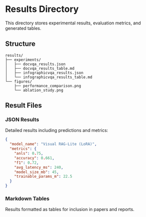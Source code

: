 # Results Directory

This directory stores experimental results, evaluation metrics, and generated tables.

## Structure

```
results/
├── experiments/
│   ├── docvqa_results.json
│   ├── docvqa_results_table.md
│   ├── infographicvqa_results.json
│   └── infographicvqa_results_table.md
└── figures/
    ├── performance_comparison.png
    └── ablation_study.png
```

## Result Files

### JSON Results

Detailed results including predictions and metrics:
```json
{
  "model_name": "Visual RAG-Lite (LoRA)",
  "metrics": {
    "anls": 0.75,
    "accuracy": 0.661,
    "f1": 0.72,
    "avg_latency_ms": 240,
    "model_size_mb": 45,
    "trainable_params_m": 22.5
  }
}
```

### Markdown Tables

Results formatted as tables for inclusion in papers and reports.
